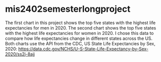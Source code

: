 # mis2402semesterlongproject
The first chart in this project shows the top five states with the highest life expectancies for men in 2020.
The second chart shows the top five states with the highest life expectancies for women in 2020.
I chose this data to compare how life expectancies change in different states across the US.
Both charts use the API from the CDC, US State Life Expectancies by Sex, 2020: https://data.cdc.gov/NCHS/U-S-State-Life-Expectancy-by-Sex-2020/ss2j-8ajj
